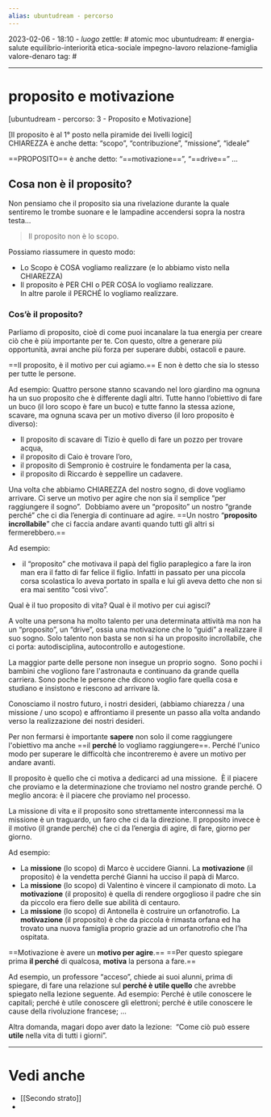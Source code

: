 ```yaml
---
alias: ubuntudream - percorso
---
```

2023-02-06 - 18:10 - *luogo*
zettle: # atomic moc
ubuntudream: # energia-salute equilibrio-interiorità etica-sociale impegno-lavoro relazione-famiglia valore-denaro 
tag: #

---
# proposito e motivazione
[ubuntudream - percorso: 3 - Proposito e Motivazione]

[Il proposito è al 1° posto nella piramide dei livelli logici]  
CHIAREZZA è anche detta: “scopo”, “contribuzione”, “missione”, “ideale”

==PROPOSITO== è anche detto: “==motivazione==”, “==drive==” ...



## Cosa non è il proposito?
Non pensiamo che il proposito sia una rivelazione durante la quale sentiremo le trombe suonare e le lampadine accendersi sopra la nostra testa...

> Il proposito non è lo scopo.

Possiamo riassumere in questo modo:
-   Lo Scopo è COSA vogliamo realizzare (e lo abbiamo visto nella CHIAREZZA)
-   Il proposito è PER CHI o PER COSA lo vogliamo realizzare.  
    In altre parole il PERCHÉ lo vogliamo realizzare.



### Cos’è il proposito?
Parliamo di proposito, cioè di come puoi incanalare la tua energia per creare ciò che è più importante per te. Con questo, oltre a generare più opportunità, avrai anche più forza per superare dubbi, ostacoli e paure.

==Il proposito, è il motivo per cui agiamo.== E non è detto che sia lo stesso per tutte le persone.

Ad esempio:
Quattro persone stanno scavando nel loro giardino ma ognuna ha un suo proposito che è differente dagli altri. Tutte hanno l’obiettivo di fare un buco (il loro scopo è fare un buco) e tutte fanno la stessa azione, scavare, ma ognuna scava per un motivo diverso (il loro proposito è diverso):
-   Il proposito di scavare di Tizio è quello di fare un pozzo per trovare acqua, 
-   il proposito di Caio è trovare l’oro, 
-   il proposito di Sempronio è costruire le fondamenta per la casa, 
-   il proposito di Riccardo è seppellire un cadavere.

Una volta che abbiamo CHIAREZZA del nostro sogno, di dove vogliamo arrivare.
Ci serve un motivo per agire che non sia il semplice “per raggiungere il sogno”. 
Dobbiamo avere un “proposito” un nostro “grande perché” che ci dia l’energia di continuare ad agire. ==Un nostro “**proposito incrollabile**” che ci faccia andare avanti quando tutti gli altri si fermerebbero.==

Ad esempio:
-    il “proposito” che motivava il papà del figlio paraplegico a fare la iron man era il fatto di far felice il figlio. Infatti in passato per una piccola corsa scolastica lo aveva portato in spalla e lui gli aveva detto che non si era mai sentito “così vivo”.

Qual è il tuo proposito di vita? Qual è il motivo per cui agisci?

A volte una persona ha molto talento per una determinata attività ma non ha un “proposito”, un “drive”, ossia una motivazione che lo “guidi” a realizzare il suo sogno. Solo talento non basta se non si ha un proposito incrollabile, che ci porta: autodisciplina, autocontrollo e autogestione.

La maggior parte delle persone non insegue un proprio sogno. 
Sono pochi i bambini che vogliono fare l'astronauta e continuano da grande quella carriera.
Sono poche le persone che dicono voglio fare quella cosa e studiano e insistono e riescono ad arrivare là. 

Conosciamo il nostro futuro, i nostri desideri, (abbiamo chiarezza / una missione / uno scopo) e affrontiamo il presente un passo alla volta andando verso la realizzazione dei nostri desideri.

Per non fermarsi è importante **sapere** non solo il come raggiungere l'obiettivo ma anche ==il **perché** lo vogliamo raggiungere==. Perché l'unico modo per superare le difficoltà che incontreremo è avere un motivo per andare avanti. 

Il proposito è quello che ci motiva a dedicarci ad una missione. 
È il piacere che proviamo e la determinazione che troviamo nel nostro grande perché.
O meglio ancora: è il piacere che proviamo nel processo.

La missione di vita e il proposito sono strettamente interconnessi ma la missione è un traguardo, un faro che ci da la direzione. Il proposito invece è il motivo (il grande perché) che ci da l’energia di agire, di fare, giorno per giorno.


Ad esempio: 
-   La **missione** (lo scopo) di Marco è uccidere Gianni. La **motivazione** (il proposito) è la vendetta perché Gianni ha ucciso il papà di Marco.
-   La **missione** (lo scopo) di Valentino è vincere il campionato di moto. La **motivazione** (il proposito) è quella di rendere orgoglioso il padre che sin da piccolo era fiero delle sue abilità di centauro.
-   La **missione** (lo scopo) di Antonella è costruire un orfanotrofio. La **motivazione** (il proposito) è che da piccola è rimasta orfana ed ha trovato una nuova famiglia proprio grazie ad un orfanotrofio che l’ha ospitata.

==Motivazione è avere un **motivo per agire**.==
==Per questo spiegare prima **il perché** di qualcosa, **motiva** la persona a fare.==

Ad esempio, un professore “acceso”, chiede ai suoi alunni, prima di spiegare, di fare una relazione sul **perché è utile quello** che avrebbe spiegato nella lezione seguente.
Ad esempio: Perché è utile conoscere le capitali; perché è utile conoscere gli elettroni; perché è utile conoscere le cause della rivoluzione francese; …
  
Altra domanda, magari dopo aver dato la lezione: 
“Come ciò può essere **utile** nella vita di tutti i giorni”.




---
# Vedi anche
- [[Secondo strato]]
- 